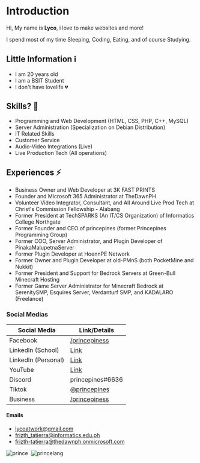 # Introduction
Hi, My name is **Lyco**, i love to make websites and more!

I spend most of my time Sleeping, Coding, Eating, and of course Studying.

## Little Information ℹ
- I am 20 years old
- I am a BSIT Student
- I don't have lovelife 💔

## Skills? 🤔
- Programming and Web Development (HTML, CSS, PHP, C++, MySQL)
- Server Administration (Specialization on Debian Distribution)
- IT Related Skills
- Customer Service
- Audio-Video Integrations (Live)
- Live Production Tech (All operations)

## Experiences ⚡
- Business Owner and Web Developer at 3K FAST PRINTS
- Founder and Microsoft 365 Administrator at TheDawnPH
- Volunteer Video Integrator, Consultant, and All Around Live Prod Tech at Christ's Commission Fellowship - Alabang
- Former President at TechSPARKS (An IT/CS Organization) of Informatics College Northgate
- Former Founder and CEO of princepines (former Princepines Programming Group)
- Former COO, Server Administrator, and Plugin Developer of PinakaMalupetnaServer
- Former Plugin Developer at HoennPE Network
- Former Owner and Plugin Developer at old-PMnS (both PocketMine and Nukkit)
- Former President and Support for Bedrock Servers at Green-Bull Minecraft Hosting
- Former Game Server Administrator for Minecraft Bedrock at SerenitySMP, Esquires Server, Verdanturf SMP, and KADALARO (Freelance)


### Social Medias
| Social Media | Link/Details |
| ----------- | ----------- |
| Facebook  | <a href="https://fb.me/princepiness">/princepiness</a>
| LinkedIn (School) | [Link](https://www.linkedin.com/in/princepines/)
| LinkedIn (Personal) | [Link](https://www.linkedin.com/in/Lycol50/)
| YouTube | <a href="https://www.youtube.com/@princepines">Link</a>
| Discord | princepines#6636 |
| Tiktok | <a href="https://tiktok.com/@princepines">@princepines</a>
| Business | <a href="https://fb.me/3kfastprints">/princepiness</a>

#### Emails
- lycoatwork@gmail.com
- frizth_tatierra@informatics.edu.ph
- frizth-tatierra@thedawnph.onmicrosoft.com

![prince](https://github-readme-stats.vercel.app/api?username=Lycol50&show_icons=true&theme=transparent&count_private=true)&nbsp;
![princelang](https://github-readme-stats.vercel.app/api/top-langs/?username=Lycol50&layout=compact&theme=transparent&count_private=true)

<!--
**Lycol50/Lycol50** is a ✨ _special_ ✨ repository because its `README.md` (this file) appears on your GitHub profile.

Here are some ideas to get you started:

- 🔭 I’m currently working on ...
- 🌱 I’m currently learning ...
- 👯 I’m looking to collaborate on ...
- 🤔 I’m looking for help with ...
- 💬 Ask me about ...
- 📫 How to reach me: ...
- 😄 Pronouns: ...
- ⚡ Fun fact: ...
-->
